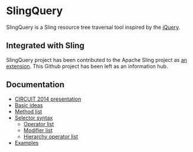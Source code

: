 # SlingQuery

SlingQuery is a Sling resource tree traversal tool inspired by the [jQuery](http://api.jquery.com/category/traversing/tree-traversal/).

## Integrated with Sling

SlingQuery project has been contributed to the Apache Sling project as
[an extension](https://github.com/apache/sling/tree/trunk/contrib/extensions/sling-query).
This Github project has been left as an information hub.

## Documentation

* [CIRCUIT 2014 presentation](http://cognifide.github.io/Sling-Query/circuit2014/)
* [Basic ideas](https://github.com/Cognifide/Sling-Query/wiki/Basic-ideas)
* [Method list](https://github.com/Cognifide/Sling-Query/wiki/Method-list)
* [Selector syntax](https://github.com/Cognifide/Sling-Query/wiki/Selector-syntax)
	* [Operator list](https://github.com/Cognifide/Sling-Query/wiki/Operator-list)
	* [Modifier list](https://github.com/Cognifide/Sling-Query/wiki/Modifier-list)
	* [Hierarchy operator list](https://github.com/Cognifide/Sling-Query/wiki/Hierarchy-operator-list)
* [Examples](https://github.com/Cognifide/Sling-Query/wiki/Examples)
